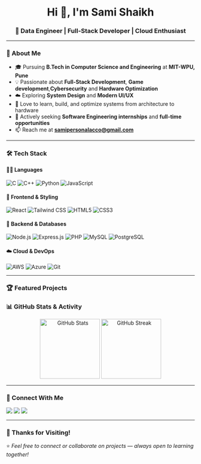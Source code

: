 <h1 align="center">Hi 👋, I'm Sami Shaikh</h1>
<h3 align="center">🚀 Data Engineer | Full-Stack Developer | Cloud Enthusiast</h3>

---

### 💫 About Me
- 🎓 Pursuing **B.Tech in Computer Science and Engineering** at **MIT-WPU, Pune**  
- 💡 Passionate about **Full-Stack Development**, **Game development**,**Cybersecurity** and **Hardware Optimization**  
- ☁️ Exploring **System Design** and **Modern UI/UX**  
- 🧠 Love to learn, build, and optimize systems from architecture to hardware  
- 💼 Actively seeking **Software Engineering internships** and **full-time opportunities**  
- 📫 Reach me at **samipersonalacco@gmail.com**

---

### 🛠️ Tech Stack

#### 👩‍💻 Languages
![C](https://img.shields.io/badge/-C-00599C?style=flat-square&logo=c)
![C++](https://img.shields.io/badge/-C++-00599C?style=flat-square&logo=cplusplus)
![Python](https://img.shields.io/badge/-Python-3776AB?style=flat-square&logo=python&logoColor=white)
![JavaScript](https://img.shields.io/badge/-JavaScript-F7DF1E?style=flat-square&logo=javascript&logoColor=black)

#### 🎨 Frontend & Styling
![React](https://img.shields.io/badge/-React-61DAFB?style=flat-square&logo=react&logoColor=black)
![Tailwind CSS](https://img.shields.io/badge/-Tailwind%20CSS-06B6D4?style=flat-square&logo=tailwindcss&logoColor=white)
![HTML5](https://img.shields.io/badge/-HTML5-E34F26?style=flat-square&logo=html5&logoColor=white)
![CSS3](https://img.shields.io/badge/-CSS3-1572B6?style=flat-square&logo=css3&logoColor=white)

#### 🧩 Backend & Databases
![Node.js](https://img.shields.io/badge/-Node.js-339933?style=flat-square&logo=nodedotjs&logoColor=white)
![Express.js](https://img.shields.io/badge/-Express.js-000000?style=flat-square&logo=express&logoColor=white)
![PHP](https://img.shields.io/badge/-PHP-777BB4?style=flat-square&logo=php&logoColor=white)
![MySQL](https://img.shields.io/badge/-MySQL-4479A1?style=flat-square&logo=mysql&logoColor=white)
![PostgreSQL](https://img.shields.io/badge/-PostgreSQL-4169E1?style=flat-square&logo=postgresql&logoColor=white)

#### ☁️ Cloud & DevOps
![AWS](https://img.shields.io/badge/-AWS-232F3E?style=flat-square&logo=amazonaws&logoColor=white)
![Azure](https://img.shields.io/badge/-Azure-0078D4?style=flat-square&logo=microsoftazure&logoColor=white)
![Git](https://img.shields.io/badge/-Git-F05032?style=flat-square&logo=git&logoColor=white)

---

### 🏆 Featured Projects


### 📊 GitHub Stats & Activity

<p align="center">
  <img src="https://github-readme-stats.vercel.app/api?username=samigxi&show_icons=true&theme=radical" alt="GitHub Stats" height="160"/>
  <img src="https://github-readme-streak-stats.herokuapp.com/?user=samigxi&theme=radical" alt="GitHub Streak" height="160"/>
</p>

---

### 🤝 Connect With Me

<p align="left">
  <a href="https://www.linkedin.com/in/sami-shaikh-45314b224/" target="_blank"><img src="https://img.shields.io/badge/-LinkedIn-0077B5?style=for-the-badge&logo=linkedin&logoColor=white"/></a>
  <a href="mailto:samipersonalacco@gmail.com"><img src="https://img.shields.io/badge/-Gmail-D14836?style=for-the-badge&logo=gmail&logoColor=white"/></a>
  <a href="https://samigxi.github.io/" target="_blank"><img src="https://img.shields.io/badge/-Portfolio-24292F?style=for-the-badge&logo=githubpages&logoColor=white"/></a>
</p>

---

### 🙌 Thanks for Visiting!
⭐️ *Feel free to connect or collaborate on projects — always open to learning together!*
